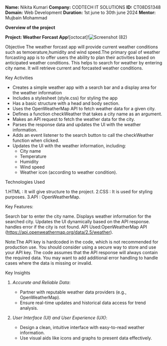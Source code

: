 **Name:** Nikita Kumari
**Company:** CODTECH IT SOLUTIONS
**ID:** CT08DS1348
**Domain:** Web Development
**Duration:** 1st june to 30th june 2024
**Mentor:** Mujbain Mohammad

**Overview of the project**

**Project: Weather Forcast App**![octocat]!![Screenshot (82)](https://github.com/Nikitakumari276/CODTECH-Task2/assets/173770782/226af09e-ffc3-4a76-b18c-3b47b3f6d006)


Objective
The weather forcast app will provide current weather conditions such as temoerature,humidity and wind speed.The primary goal of weather forcasting app is to offer users the ability to plan their activities based on anticipated weather conditions. This helps to search for weather by entering city name. It will retrieve current and forcasted weather conditions.

Key Activities

- Creates a simple weather app with a search bar and a display area for the weather information
- Includes a stylesheet (style.css) for styling the app
- Has a basic structure with a head and body section.
- Uses the OpenWeatherMap API to fetch weather data for a given city.
- Defines a function checkWeather that takes a city name as an argument.
- Makes an API request to fetch the weather data for the city.
- Parses the response data and updates the UI with the weather information.
- Adds an event listener to the search button to call the checkWeather function when clicked.
- Updates the UI with the weather information, including:
    - City name
    - Temperature
    - Humidity
    - Wind speed
    - Weather icon (according to weather condition).

Technologies Used

1.HTML : It will give structure to the project.
2.CSS : It is used for styling purposes.
3.API : OpenWeatherMap.

Key Features:

Search bar to enter the city name.
Displays weather information for the searched city.
Updates the UI dynamically based on the API response.
handles error if the city is not found.
API Used:OpenWeatherMap API (https://api.openweathermap.org/data/2.5/weather).

Note:The API key is hardcoded in the code, which is not recommended for production use. You should consider using a secure way to store and use your API key.
The code assumes that the API response will always contain the required data. You may want to add additional error handling to handle cases where the data is missing or invalid.

Key Insights
1. *Accurate and Reliable Data*:
   - Partner with reputable weather data providers (e.g., OpenWeatherMap).
   - Ensure real-time updates and historical data access for trend analysis.

2. *User Interface (UI) and User Experience (UX)*:
   - Design a clean, intuitive interface with easy-to-read weather information.
   - Use visual aids like icons and graphs to present data effectively.
   
